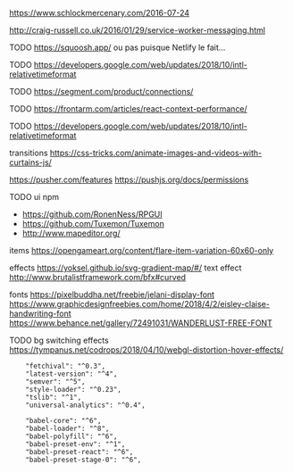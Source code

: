 https://www.schlockmercenary.com/2016-07-24

http://craig-russell.co.uk/2016/01/29/service-worker-messaging.html

TODO https://squoosh.app/ ou pas puisque Netlify le fait...

TODO https://developers.google.com/web/updates/2018/10/intl-relativetimeformat

TODO https://segment.com/product/connections/

TODO https://frontarm.com/articles/react-context-performance/

TODO https://developers.google.com/web/updates/2018/10/intl-relativetimeformat

transitions https://css-tricks.com/animate-images-and-videos-with-curtains-js/

https://pusher.com/features
https://pushjs.org/docs/permissions

TODO ui npm
- https://github.com/RonenNess/RPGUI
- https://github.com/Tuxemon/Tuxemon
- http://www.mapeditor.org/

items
https://opengameart.org/content/flare-item-variation-60x60-only

effects https://yoksel.github.io/svg-gradient-map/#/
text effect http://www.brutalistframework.com/bfx#curved

fonts
 https://pixelbuddha.net/freebie/jelani-display-font
 https://www.graphicdesignfreebies.com/home/2018/4/2/eisley-claise-handwriting-font
 https://www.behance.net/gallery/72491031/WANDERLUST-FREE-FONT
 
TODO bg switching effects https://tympanus.net/codrops/2018/04/10/webgl-distortion-hover-effects/

		"fetchival": "^0.3",
		"latest-version": "^4",
		"semver": "^5",
		"style-loader": "^0.23",
		"tslib": "^1",
		"universal-analytics": "^0.4",

		"babel-core": "^6",
		"babel-loader": "^8",
		"babel-polyfill": "^6",
		"babel-preset-env": "^1",
		"babel-preset-react": "^6",
		"babel-preset-stage-0": "^6",
